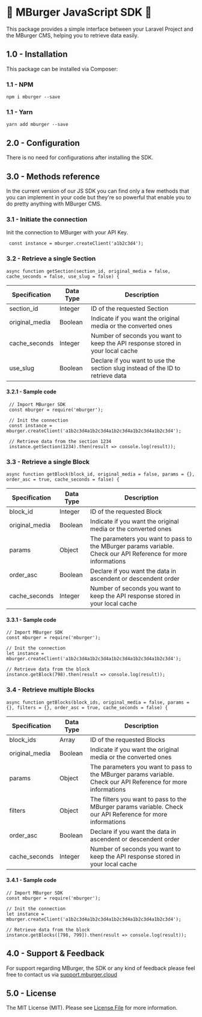 # 🍔 MBurger JavaScript SDK 🍔

This package provides a simple interface between your Laravel Project and the MBurger CMS, helping you to retrieve data easily.

## 1.0 - Installation

This package can be installed via Composer:

### 1.1 - NPM 

    npm i mburger --save

### 1.1 - Yarn 

    yarn add mburger --save

## 2.0 - Configuration

There is no need for configurations after installing the SDK.

## 3.0 - Methods reference 

In the current version of our JS SDK you can find only a few methods that you can implement in your code but they're so powerful that enable you to do pretty anything with MBurger CMS.

### 3.1 - Initiate the connection

Init the connection to MBurger with your API Key.

     const instance = mburger.createClient('a1b2c3d4');


### 3.2 - Retrieve a single Section

    async function getSection(section_id, original_media = false, cache_seconds = false, use_slug = false) {

| Specification | Data Type | Description |
|---|---|---|
| section_id | Integer | ID of the requested Section |
| original_media | Boolean | Indicate if you want the original media or the converted ones |
| cache_seconds | Integer | Number of seconds you want to keep the API response stored in your local cache |
| use_slug | Boolean | Declare if you want to use the section slug instead of the ID to retrieve data |

#### 3.2.1 - Sample code

     // Import MBurger SDK
     const mburger = require('mburger');
     
     // Init the connection
     const instance = mburger.createClient('a1b2c3d4a1b2c3d4a1b2c3d4a1b2c3d4a1b2c3d4');
     
     // Retrieve data from the section 1234
     instance.getSection(1234).then(result => console.log(result));

### 3.3 - Retrieve a single Block

    async function getBlock(block_id, original_media = false, params = {}, order_asc = true, cache_seconds = false) {

| Specification | Data Type | Description |
|---|---|---|
| block_id | Integer | ID of the requested Block |
| original_media | Boolean | Indicate if you want the original media or the converted ones |
| params | Object | The parameters you want to pass to the MBurger params variable. Check our API Reference for more informations |
| order_asc | Boolean | Declare if you want the data in ascendent or descendent order |
| cache_seconds | Integer | Number of seconds you want to keep the API response stored in your local cache |

#### 3.3.1 - Sample code

    // Import MBurger SDK
    const mburger = require('mburger');
    
    // Init the connection
    let instance = mburger.createClient('a1b2c3d4a1b2c3d4a1b2c3d4a1b2c3d4a1b2c3d4');
    
    // Retrieve data from the block
    instance.getBlock(798).then(result => console.log(result));

### 3.4 - Retrieve multiple Blocks

    async function getBlocks(block_ids, original_media = false, params = {}, filters = {}, order_asc = true, cache_seconds = false) {

| Specification | Data Type | Description |
|---|---|---|
| block_ids | Array | ID of the requested Blocks |
| original_media | Boolean | Indicate if you want the original media or the converted ones |
| params | Object | The parameters you want to pass to the MBurger params variable. Check our API Reference for more informations |
| filters | Object | The filters you want to pass to the MBurger params variable. Check our API Reference for more informations |
| order_asc | Boolean | Declare if you want the data in ascendent or descendent order |
| cache_seconds | Integer | Number of seconds you want to keep the API response stored in your local cache |

#### 3.4.1 - Sample code

    // Import MBurger SDK
    const mburger = require('mburger');
    
    // Init the connection
    let instance = mburger.createClient('a1b2c3d4a1b2c3d4a1b2c3d4a1b2c3d4a1b2c3d4');
    
    // Retrieve data from the block
    instance.getBlocks([798, 799]).then(result => console.log(result));


## 4.0 - Support & Feedback

For support regarding MBurger, the SDK or any kind of feedback please feel free to contact us via  [support.mburger.cloud](http://support.mburger.cloud/)

## 5.0 - License
The MIT License (MIT). Please see [License File](./LICENSE) for more information.